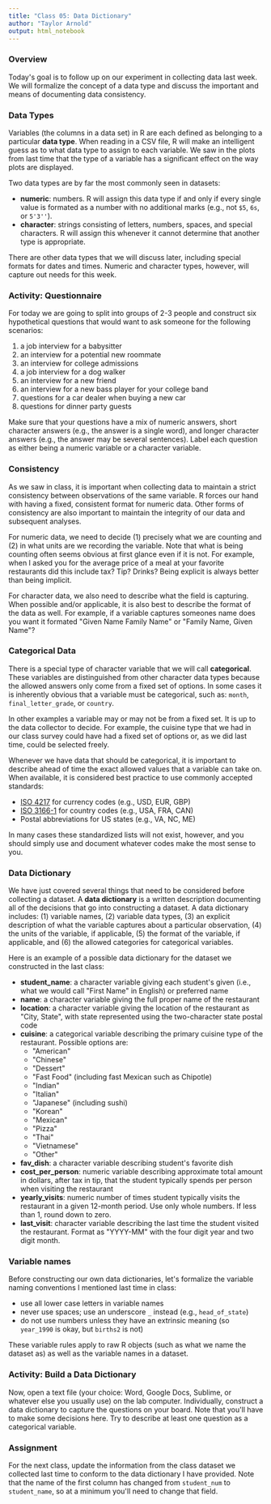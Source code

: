 ```yaml
---
title: "Class 05: Data Dictionary"
author: "Taylor Arnold"
output: html_notebook
---
```




### Overview

Today's goal is to follow up on our experiment in collecting data last week.
We will formalize the concept of a data type and discuss the important and
means of documenting data consistency.

### Data Types

Variables (the columns in a data set) in R are each defined as belonging to
a particular **data type**. When reading in a CSV file, R will make an
intelligent guess as to what data type to assign to each variable. We saw in
the plots from last time that the type of a variable has a significant effect
on the way plots are displayed.

Two data types are by far the most commonly seen in datasets:

- **numeric**: numbers. R will assign this data type if and only
if every single value is formated as a number with no additional marks (e.g.,
not `$5`, `6s`, or `5'3''`).
- **character**: strings consisting of letters, numbers, spaces, and special
characters. R will assign this whenever it cannot determine that another
type is appropriate.

There are other data types that we will discuss later, including special
formats for dates and times. Numeric and character types, however, will
capture out needs for this week.

### Activity: Questionnaire

For today we are going to split into groups of 2-3 people and construct six
hypothetical questions that would want to ask someone for the following
scenarios:

1. a job interview for a babysitter
2. an interview for a potential new roommate
3. an interview for college admissions
4. a job interview for a dog walker
5. an interview for a new friend
6. an interview for a new bass player for your college band
7. questions for a car dealer when buying a new car
8. questions for dinner party guests

Make sure that your questions have a mix of numeric answers, short character
answers (e.g., the answer is a single word), and longer character answers
(e.g., the answer may be several sentences). Label each question as either
being a numeric variable or a character variable.

### Consistency

As we saw in class, it is important when collecting data to maintain a strict
consistency between observations of the same variable. R forces our hand with
having a fixed, consistent format for numeric data. Other forms of consistency
are also important to maintain the integrity of our data and subsequent
analyses.

For numeric data, we need to decide (1) precisely what we are counting and
(2) in what units are we recording the variable. Note that what is being
counting often seems obvious at first glance even if it is not. For example,
when I asked you for the average price of a meal at your favorite restaurants
did this include tax? Tip? Drinks? Being explicit is always better than being
implicit.

For character data, we also need to describe what the field is capturing.
When possible and/or applicable, it is also best to describe the format of the
data as well. For example, if a variable captures someones name does you want
it formated "Given Name Family Name" or "Family Name, Given Name"?

### Categorical Data

There is a special type of character variable that we will call
**categorical**. These variables are distinguished from other character
data types because the allowed answers only come from a fixed set of options.
In some cases it is inherently obvious that a variable must be categorical,
such as: `month`, `final_letter_grade`, or `country`.

In other examples a variable may or may not be from a fixed set. It is up to
the data collector to decide. For example, the cuisine type that we had in
our class survey could have had a fixed set of options or, as we did last
time, could be selected freely.

Whenever we have data that should be categorical, it is important to describe
ahead of time the exact allowed values that a variable can take on. When
available, it is considered best practice to use commonly accepted standards:

- [ISO 4217](https://en.wikipedia.org/wiki/ISO_4217) for currency codes
(e.g., USD, EUR, GBP)
- [ISO 3166-1](https://en.wikipedia.org/wiki/ISO_3166-1) for country codes
(e.g., USA, FRA, CAN)
- Postal abbreviations for US states (e.g., VA, NC, ME)

In many cases these standardized lists will not exist, however, and you should
simply use and document whatever codes make the most sense to you.

### Data Dictionary

We have just covered several things that need to be considered before
collecting a dataset. A **data dictionary** is a written description
documenting all of the decisions that go into constructing a dataset.
A data dictionary includes: (1) variable names, (2) variable data types,
(3) an explicit description of what the variable captures about a particular
observation, (4) the units of the variable, if applicable, (5) the format of
the variable, if applicable, and (6) the allowed categories for categorical
variables.

Here is an example of a possible data dictionary for the dataset we
constructed in the last class:

- **student_name**: a character variable giving each student's given (i.e.,
what we would call "First Name" in English) or preferred name
- **name**: a character variable giving the full proper name of the restaurant
- **location**: a character variable giving the location of the restaurant
as "City, State", with state represented using the two-character state postal
code
- **cuisine**: a categorical variable describing the primary cuisine type of
the restaurant. Possible options are:
    - "American"
    - "Chinese"
    - "Dessert"
    - "Fast Food" (including fast Mexican such as Chipotle)
    - "Indian"
    - "Italian"
    - "Japanese" (including sushi)
    - "Korean"
    - "Mexican"
    - "Pizza"
    - "Thai"
    - "Vietnamese"
    - "Other"
- **fav_dish**: a character variable describing student's favorite dish
- **cost_per_person**: numeric variable describing approximate total amount in
dollars, after tax in tip, that the student typically spends per person when
visiting the restaurant
- **yearly_visits**: numeric number of times student typically visits the
restaurant in a given 12-month period. Use only whole numbers. If less than 1,
round down to zero.
- **last_visit**: character variable describing the last time the student
visited the restaurant. Format as "YYYY-MM" with the four digit year and two
digit month.

### Variable names

Before constructing our own data dictionaries, let's formalize the variable
naming conventions I mentioned last time in class:

- use all lower case letters in variable names
- never use spaces; use an underscore `_` instead (e.g., `head_of_state`)
- do not use numbers unless they have an extrinsic meaning (so `year_1990`
is okay, but `births2` is not)

These variable rules apply to raw R objects (such as what we name the dataset
as) as well as the variable names in a dataset.

### Activity: Build a Data Dictionary

Now, open a text file (your choice: Word, Google Docs, Sublime, or whatever
else you usually use) on the lab computer. Individually, construct a data
dictionary to capture the questions on your board. Note that you'll have to
make some decisions here. Try to describe at least one question as a
categorical variable.

### Assignment

For the next class, update the information from the class dataset we collected
last time to conform to the data dictionary I have provided. Note that the
name of the first column has changed from `student_num` to `student_name`, so
at a minimum you'll need to change that field.







